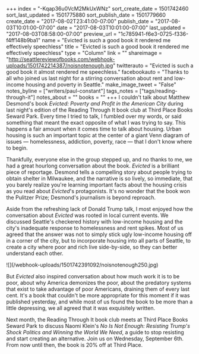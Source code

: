 +++
index = "-Kqap36u0VcM2MkUxWNz"
sort_create_date = 1501742460
sort_last_updated = 1501775880
sort_publish_date = 1501779660
create_date = "2017-08-02T23:41:00-07:00"
publish_date = "2017-08-03T10:01:00-07:00"
date = "2017-08-03T10:01:00-07:00"
last_updated = "2017-08-03T08:58:00-07:00"
preview_url = "1c785941-f6e3-0725-f336-f4ff148b9ba1"
name = "Evicted is such a good book it rendered me effectively speechless"
title = "Evicted is such a good book it rendered me effectively speechless"
type = "Column"
link = ""
shareimage = "http://seattlereviewofbooks.com/webhook-uploads/1501742214387/noisnotenough.jpg"
twitterauto = "Evicted is such a good book it almost rendered me speechless."
facebookauto = "Thanks to all who joined us last night for a stirring conversation about rent and low-income housing and poverty in Seattle."
make_image_tweet = "False"
notes_byline = ["writers/paul-constant"]
tags_notes = ["tags/reading-through-it"]
notes_about = ""
books = ""
+++
I couldn't talk about Matthew Desmond's book *Evicted: Poverty and Profit in the American City* during last night's edition of the Reading Through It book club at Third Place Books Seward Park. Every time I tried to talk, I fumbled over my words, or said something that meant the exact opposite of what I was trying to say. This happens a fair amount when it comes time to talk about housing. Urban housing is such an important topic at the center of a giant Venn diagram of issues — homelessness, addiction, poverty, race — that I don't know where to begin.

Thankfully, everyone else in the group stepped up, and no thanks to me, we had a great hourlong conversation about the book. *Evicted* is a brilliant piece of reportage. Desmond tells a compelling story about people trying to obtain shelter in Milwaukee, and the narrative is so lively, so immediate, that you barely realize you're learning important facts about the housing crisis as you read about *Evicted*'s protagonists. It's no wonder that the book won the Pulitzer Prize; Desmond's journalism is beyond reproach.

Aside from the refreshing lack of Donald Trump talk, I most enjoyed how the conversation about *Evicted* was rooted in local current events. We discussed Seattle's checkered history with low-income housing and the city's inadequate response to homelessness and rent spikes. Most of us agreed that the answer was not to simply stick ugly low-income housing off in a corner of the city, but to incorporate housing into all parts of Seattle, to create a city where poor and rich live side-by-side, so they can better understand each other.

<p class="image-left">![](/webhook-uploads/1501742391092/noisnotenough250.jpg)</p>

But *Evicted* also inspired conversation about how much work it is to be poor, about why America demonizes the poor, about the predatory systems that exist to take advantage of poor Americans, draining them of every last cent. It's a book that couldn't be more appropriate for this moment if it was published yesterday, and while most of us found the book to be more than a little depressing, we all agreed that it was exquisitely written.

Next month, the Reading Through It book club meets at Third Place Books Seward Park to discuss Naomi Klein's *No Is Not Enough: Resisting Trump's Shock Politics and Winning the World We Need*, a guide to stop resisting and start creating an alternative. Join us on Wednesday, September 6th. From now until then, the book is 20% off at Third Place.